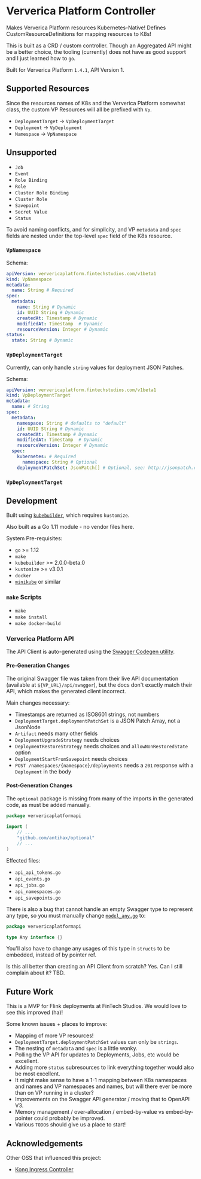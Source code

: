 # Ververica Platform Controller

Makes Ververica Platform resources Kubernetes-Native! Defines CustomResourceDefinitions
for mapping resources to K8s!

This is built as a CRD / custom controller. Though an Aggregated API might be a better choice,
the tooling (currently) does not have as good support and I just learned how to `go`.

Built for Ververica Platform `1.4.1`, API Version 1.

## Supported Resources

Since the resources names of K8s and the Ververica Platform somewhat class, the 
custom VP Resources will all be prefixed with `Vp`.

* `DeploymentTarget` -> `VpDeploymentTarget`
* `Deployment` -> `VpDeployment`
* `Namespace` -> `VpNamespace`

## Unsupported

* `Job`
* `Event`
* `Role Binding`
* `Role`
* `Cluster Role Binding`
* `Cluster Role`
* `Savepoint`
* `Secret Value`
* `Status`


To avoid naming conflicts, and for simplicity, and VP `metadata` and `spec` fields
are nested under the top-level `spec` field of the K8s resource.

### `VpNamespace`

Schema:
```yaml
apiVersion: ververicaplatform.fintechstudios.com/v1beta1
kind: VpNamespace
metadata:
  name: String # Required
spec:
  metadata:
    name: String # Dynamic
    id: UUID String # Dynamic
    createdAt: Timestamp # Dynamic
    modifiedAt: Timestamp  # Dynamic
    resourceVersion: Integer # Dynamic
status:
  state: String # Dynamic
```

### `VpDeploymentTarget`

Currently, can only handle `string` values for deployment JSON Patches.

Schema:
```yaml
apiVersion: ververicaplatform.fintechstudios.com/v1beta1
kind: VpDeploymentTarget
metadata:
  name: # String
spec:
  metadata:
    namespace: String # defaults to "default"
    id: UUID String # Dynamic
    createdAt: Timestamp # Dynamic
    modifiedAt: Timestamp  # Dynamic
    resourceVersion: Integer # Dynamic
  spec:
    kubernetes: # Required
      namespace: String # Optional
    deploymentPatchSet: JsonPatch[] # Optional, see: http://jsonpatch.com/
```

### `VpDeploymentTarget`


## Development

Built using [`kubebuilder`](https://github.com/kubernetes-sigs/kubebuilder),
which requires `kustomize`.


Also built as a Go 1.11 module - no vendor files here.

System Pre-requisites:
- `go` >= 1.12
- `make`
- `kubebuilder` >= 2.0.0-beta.0
- `kustomize` >= v3.0.1
- `docker`
- [`minikube`](https://github.com/kubernetes/minikube) or similar


### `make` Scripts

- `make`
- `make install`
- `make docker-build`

### Ververica Platform API

The API Client is auto-generated using the [Swagger Codegen utility](https://github.com/swagger-api/swagger-codegen.git).

#### Pre-Generation Changes

The original Swagger file was taken from their live API documentation (available at `${VP_URL}/api/swagger`),
but the docs don't exactly match their API, which makes the generated client incorrect.

Main changes necessary:
* Timestamps are returned as ISO8601 strings, not numbers
* `DeploymentTarget.deploymentPatchSet` is a JSON Patch Array, not a JsonNode
* `Artifact` needs many other fields
* `DeploymentUpgradeStrategy` needs choices
* `DeploymentRestoreStrategy` needs choices and `allowNonRestoredState` option
* `DeploymentStartFromSavepoint` needs choices
* `POST /namespaces/{namespace}/deployments` needs a `201` response with a `Deployment` in the body

#### Post-Generation Changes

The `optional` package is missing from many of the imports in the generated code, as must be added manually.

```go
package ververicaplatformapi

import (
	// ...
    "github.com/antihax/optional"
    // ...
)
```

Effected files:
- `api_api_tokens.go`
- `api_events.go`
- `api_jobs.go`
- `api_namespaces.go`
- `api_savepoints.go`



There is also a bug that cannot handle an empty Swagger type to represent any type, so
you must manually change [`model_any.go`](./ververica-platform-api/model_any.go) to:

```go
package ververicaplatformapi

type Any interface {}
```

You'll also have to change any usages of this type in `structs` to be embedded, instead of by pointer ref.

Is this all better than creating an API Client from scratch? Yes. Can I still complain about it? TBD. 


## Future Work

This is a MVP for Flink deployments at FinTech Studios. We would love to see this
improved (ha)! 

Some known issues + places to improve:
* Mapping of more VP resources!
* `DeploymentTarget.deploymentPatchSet` values can only be `strings`.
* The nesting of `metadata` and `spec` is a little wonky.
* Polling the VP API for updates to Deployments, Jobs, etc would be excellent.
* Adding more `status` subresources to link everything together would also be most excellent.
* It might make sense to have a 1-1 mapping between K8s namespaces and names and VP namespaces and names, but 
will there ever be more than on VP running in a cluster?
* Improvements on the Swagger API generator / moving that to OpenAPI V3.
* Memory management / over-allocation / embed-by-value vs embed-by-pointer could probably be improved.
* Various `TODO`s should give us a place to start!

## Acknowledgements

Other OSS that influenced this project:
* [Kong Ingress Controller](https://github.com/Kong/kubernetes-ingress-controller)